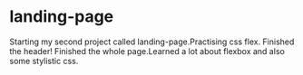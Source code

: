 # landing-page
Starting my second project called landing-page.Practising css flex.
Finished the header!
Finished the whole page.Learned a lot about flexbox and also some stylistic css.
